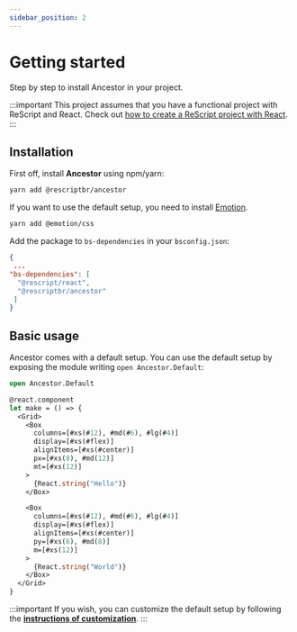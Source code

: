 ```yaml
---
sidebar_position: 2
---
```


# Getting started

Step by step to install Ancestor in your project.

:::important
This project assumes that you have a functional project with ReScript and React. Check out [how to create a ReScript project with React](https://rescript-lang.org/docs/react/latest/installation).
:::

## Installation

First off, install **Ancestor** using npm/yarn:

```sh title="Terminal"
yarn add @rescriptbr/ancestor
```

If you want to use the default setup, you need to install [Emotion](https://emotion.sh).

```sh title="Terminal"
yarn add @emotion/css
```

Add the package to `bs-dependencies` in your `bsconfig.json`:

```json title="bsconfig.json"
{
 ...
"bs-dependencies": [
  "@rescript/react",
  "@rescriptbr/ancestor"
 ]
}

```

## Basic usage

Ancestor comes with a default setup. You can use the default setup by exposing the module writing `open Ancestor.Default`:

```ocaml title="App.res"
open Ancestor.Default

@react.component
let make = () => {
  <Grid>
    <Box
      columns=[#xs(#12), #md(#6), #lg(#4)]
      display=[#xs(#flex)]
      alignItems=[#xs(#center)]
      px=[#xs(8), #md(12)]
      mt=[#xs(12)]
    >
      {React.string("Hello")}
    </Box>

    <Box
      columns=[#xs(#12), #md(#6), #lg(#4)]
      display=[#xs(#flex)]
      alignItems=[#xs(#center)]
      py=[#xs(6), #md(8)]
      m=[#xs(12)]
    >
      {React.string("World")}
    </Box>
  </Grid>
}
```

:::important
If you wish, you can customize the default setup by following the **[instructions of customization](/docs/customization)**.
:::

